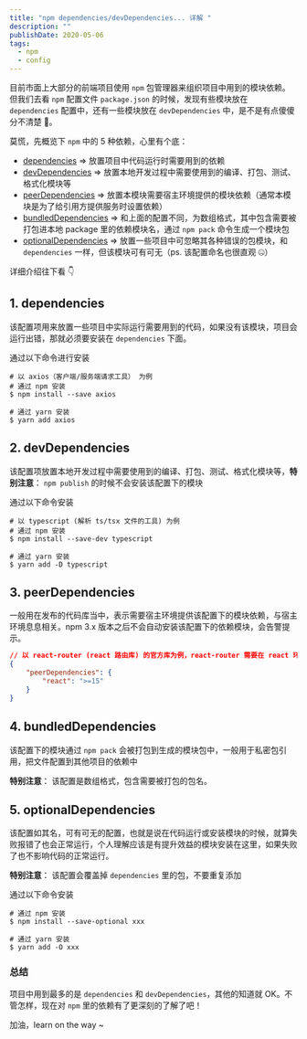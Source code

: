 ```yaml
---
title: "npm dependencies/devDependencies... 详解 "
description: ""
publishDate: 2020-05-06
tags:
  - npm
  - config
---
```


目前市面上大部分的前端项目使用 `npm` 包管理器来组织项目中用到的模块依赖。但我们去看 `npm` 配置文件 `package.json` 的时候，发现有些模块放在 `dependencies` 配置中，还有一些模块放在 `devDependencies` 中，是不是有点傻傻分不清楚 🧐。

莫慌，先概览下 `npm` 中的 5 种依赖，心里有个底：

- [dependencies](#1-dependencies) => 放置项目中代码运行时需要用到的依赖
- [devDependencies](#2-devdependencies) => 放置本地开发过程中需要使用到的编译、打包、测试、格式化模块等
- [peerDependencies](#3-peerdependencies) => 放置本模块需要宿主环境提供的模块依赖（通常本模块是为了给引用方提供服务时设置依赖）
- [bundledDependencies](#4-bundleddependencies) => 和上面的配置不同，为数组格式，其中包含需要被打包进本地 package 里的依赖模块名，通过 `npm pack` 命令生成一个模块包
- [optionalDependencies](#5-optionaldependencies) => 放置一些项目中可忽略其各种错误的包模块，和 `dependencies` 一样，但该模块可有可无（ps. 该配置命名也很直观 🤐）

详细介绍往下看 👇

## 1. dependencies

该配置项用来放置一些项目中实际运行需要用到的代码，如果没有该模块，项目会运行出错，那就必须要安装在 `dependencies` 下面。

通过以下命令进行安装

```shell
# 以 axios（客户端/服务端请求工具） 为例
# 通过 npm 安装
$ npm install --save axios

# 通过 yarn 安装
$ yarn add axios
```

## 2. devDependencies

该配置项放置本地开发过程中需要使用到的编译、打包、测试、格式化模块等，**特别注意**： `npm publish` 的时候不会安装该配置下的模块

通过以下命令安装

```shell
# 以 typescript (解析 ts/tsx 文件的工具) 为例
# 通过 npm 安装
$ npm install --save-dev typescript

# 通过 yarn 安装
$ yarn add -D typescript
```

## 3. peerDependencies

一般用在发布的代码库当中，表示需要宿主环境提供该配置下的模块依赖，与宿主环境息息相关。npm 3.x 版本之后不会自动安装该配置下的依赖模块，会告警提示。

```json
// 以 react-router (react 路由库) 的官方库为例，react-router 需要在 react 环境中使用
{
	"peerDependencies": {
		"react": ">=15"
	}
}
```

## 4. bundledDependencies

该配置下的模块通过 `npm pack` 会被打包到生成的模块包中，一般用于私密包引用，把文件配置到其他项目的依赖中

**特别注意**： 该配置是数组格式，包含需要被打包的包名。

## 5. optionalDependencies

该配置如其名，可有可无的配置，也就是说在代码运行或安装模块的时候，就算失败报错了也会正常运行，个人理解应该是有提升效益的模块安装在这里，如果失败了也不影响代码的正常运行。

**特别注意**： 该配置会覆盖掉 `dependencies` 里的包，不要重复添加

通过以下命令安装

```shell
# 通过 npm 安装
$ npm install --save-optional xxx

# 通过 yarn 安装
$ yarn add -O xxx
```

### 总结

项目中用到最多的是 `dependencies` 和 `devDependencies`，其他的知道就 OK。不管怎样，现在对 `npm` 里的依赖有了更深刻的了解了吧！

加油，learn on the way ~
